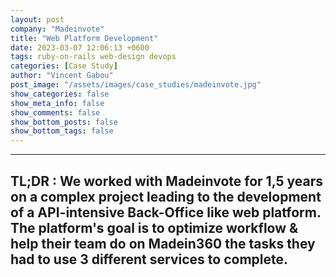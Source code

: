 ```yaml
---
layout: post
company: "Madeinvote"
title: "Web Platform Development"
date: 2023-03-07 12:06:13 +0600
tags: ruby-on-rails web-design devops
categories: [Case Study]
author: "Vincent Gabou"
post_image: "/assets/images/case_studies/madeinvote.jpg"
show_categories: false
show_meta_info: false
show_comments: false
show_bottom_posts: false
show_bottom_tags: false
---
```


---
**TL;DR : We worked with Madeinvote for 1,5 years on a complex project leading to the development of a API-intensive Back-Office like web platform. The platform's goal is to optimize workflow & help their team do on Madein360 the tasks they had to use 3 different services to complete.**
---
